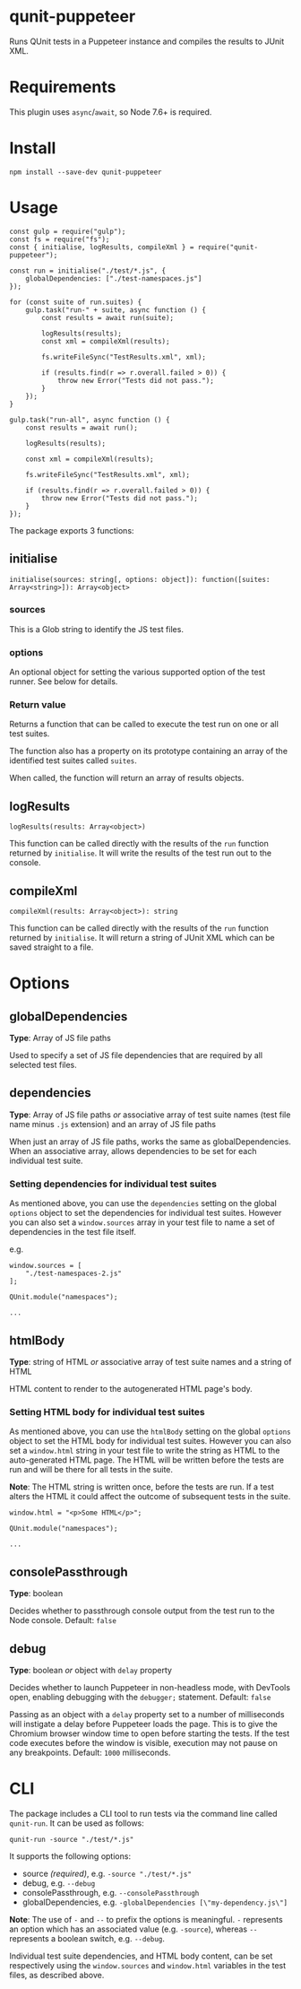 # qunit-puppeteer
Runs QUnit tests in a Puppeteer instance and compiles the results to JUnit XML.

# Requirements

This plugin uses `async`/`await`, so Node 7.6+ is required.

# Install

```
npm install --save-dev qunit-puppeteer
```

# Usage

```
const gulp = require("gulp");
const fs = require("fs");
const { initialise, logResults, compileXml } = require("qunit-puppeteer");

const run = initialise("./test/*.js", {
    globalDependencies: ["./test-namespaces.js"]
});

for (const suite of run.suites) {
    gulp.task("run-" + suite, async function () {
        const results = await run(suite);

        logResults(results);
        const xml = compileXml(results);

        fs.writeFileSync("TestResults.xml", xml);

        if (results.find(r => r.overall.failed > 0)) {
            throw new Error("Tests did not pass.");
        }
    });
}

gulp.task("run-all", async function () {
    const results = await run();

    logResults(results);
    
    const xml = compileXml(results);

    fs.writeFileSync("TestResults.xml", xml);
    
    if (results.find(r => r.overall.failed > 0)) {
        throw new Error("Tests did not pass.");
    }
});

```

The package exports 3 functions:

## initialise

```
initialise(sources: string[, options: object]): function([suites: Array<string>]): Array<object>
```

### sources
This is a Glob string to identify the JS test files.

### options
An optional object for setting the various supported option of the test runner. See below for details.

### Return value
Returns a function that can be called to execute the test run on one or all test suites.

The function also has a property on its prototype containing an array of the identified test suites called `suites`.

When called, the function will return an array of results objects.

## logResults

```
logResults(results: Array<object>)
```

This function can be called directly with the results of the `run` function returned by `initialise`. It will write the results of the test run out to the console.

## compileXml

```
compileXml(results: Array<object>): string
```

This function can be called directly with the results of the `run` function returned by `initialise`. It will return a string of JUnit XML which can be saved straight to a file.

# Options

## globalDependencies

**Type**: Array of JS file paths

Used to specify a set of JS file dependencies that are required by all selected test files.

## dependencies

**Type**: Array of JS file paths _or_ associative array of test suite names (test file name minus `.js` extension) and an array of JS file paths

When just an array of JS file paths, works the same as globalDependencies. When an associative array, allows dependencies to be set for each individual test suite.

### Setting dependencies for individual test suites

As mentioned above, you can use the `dependencies` setting on the global `options` object to set the dependencies for individual test suites.
However you can also set a `window.sources` array in your test file to name a set of dependencies in the test file itself.

e.g.
```
window.sources = [
    "./test-namespaces-2.js"
];

QUnit.module("namespaces");

...
```

## htmlBody

**Type**: string of HTML _or_ associative array of test suite names and a string of HTML

HTML content to render to the autogenerated HTML page's body.

### Setting HTML body for individual test suites

As mentioned above, you can use the `htmlBody` setting on the global `options` object to set the HTML body for individual test suites.
However you can also set a `window.html` string in your test file to write the string as HTML to the auto-generated HTML page. The HTML will be written before the tests are run and will be there for all tests in the suite.

**Note**: The HTML string is written once, before the tests are run. If a test alters the HTML it could affect the outcome of subsequent tests in the suite.

```
window.html = "<p>Some HTML</p>";

QUnit.module("namespaces");

...
```

## consolePassthrough

**Type**: boolean

Decides whether to passthrough console output from the test run to the Node console. Default: `false`

## debug

**Type**: boolean _or_ object with `delay` property

Decides whether to launch Puppeteer in non-headless mode, with DevTools open, enabling debugging with the `debugger;` statement. Default: `false`

Passing as an object with a `delay` property set to a number of milliseconds will instigate a delay before Puppeteer loads the page. This is to give the Chromium browser window time to open before starting the tests. If the test code executes before the window is visible, execution may not pause on any breakpoints. Default: `1000` milliseconds.

# CLI

The package includes a CLI tool to run tests via the command line called `qunit-run`. It can be used as follows:
```
qunit-run -source "./test/*.js"
```

It supports the following options:

* source *(required)*, e.g. `-source "./test/*.js"`
* debug, e.g. `--debug`
* consolePassthrough, e.g. `--consolePassthrough`
* globalDependencies, e.g. `-globalDependencies [\"my-dependency.js\"]`

**Note**: The use of `-` and `--` to prefix the options is meaningful. `-` represents an option which has an associated value (e.g. `-source`), whereas `--` represents a boolean switch, e.g. `--debug`.

Individual test suite dependencies, and HTML body content, can be set respectively using the `window.sources` and `window.html` variables in the test files, as described above. 